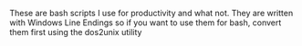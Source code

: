 These are bash scripts I use for productivity and what not. They are written with Windows Line Endings so if you want to use them for bash, convert them first using the dos2unix utility 

